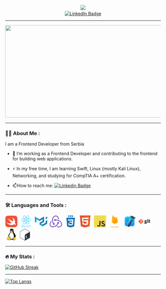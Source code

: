 <div id="header" align="center">
  <a href="https://www.linkedin.com/in/djordje-arandjelovic">
    <img src="https://media.giphy.com/media/v1.Y2lkPTc5MGI3NjExdGY4MmVmenQ2cHAzYzdqdDAwbnJ6NGE4dXRjcml5OGhxMHZlbjR1YSZlcD12MV9pbnRlcm5hbF9naWZfYnlfaWQmY3Q9Zw/rbJrclh5cnPH8qyvLT/giphy.gif" width="100"/>
  </a>
  <div id="badges">
    <a href="https://www.linkedin.com/in/djordje-arandjelovic">
      <img src="https://img.shields.io/badge/LinkedIn-blue?style=for-the-badge&logo=linkedin&logoColor=white" alt="LinkedIn Badge"/>
    </a>
  </div>
</div>

---

<div align="center">
  <img src="https://media.giphy.com/media/dWesBcTLavkZuG35MI/giphy.gif" width="600" height="300"/>
</div>

---

### :man_technologist: About Me :

I am a Frontend Developer from Serbia

- :telescope: I’m working as a Frontend Developer and contributing to the frontend for building web applications.

- :zap: In my free time, I am learning Swift, Linux (mostly Kali Linux), Networking, and studying for CompTIA A+ certification.

- :mailbox:How to reach me: [![Linkedin Badge](https://img.shields.io/badge/LinkedIn-blue?style=flat&logo=Linkedin&logoColor=white)]([your-linkedin-url](https://www.linkedin.com/in/djordje-arandjelovic))
  
---


  ### :hammer_and_wrench: Languages and Tools :
  
  <div>
    <img src="https://github.com/devicons/devicon/blob/master/icons/swift/swift-original.svg" title="Swft" alt="Swift" width="40" height="40"/>&nbsp;
    <img src="https://github.com/devicons/devicon/blob/master/icons/react/react-original-wordmark.svg" title="React" alt="React" width="40" height="40"/>&nbsp;
    <img src="https://github.com/devicons/devicon/blob/master/icons/materialui/materialui-original.svg" title="Material UI" alt="Material UI" width="40" height="40"/>&nbsp;
    <img src="https://github.com/devicons/devicon/blob/master/icons/redux/redux-original.svg" title="Redux" alt="Redux " width="40" height="40"/>&nbsp;
    <img src="https://github.com/devicons/devicon/blob/master/icons/css3/css3-plain-wordmark.svg"  title="CSS3" alt="CSS" width="40" height="40"/>&nbsp;
    <img src="https://github.com/devicons/devicon/blob/master/icons/html5/html5-original.svg" title="HTML5" alt="HTML" width="40" height="40"/>&nbsp;
    <img src="https://github.com/devicons/devicon/blob/master/icons/javascript/javascript-original.svg" title="JavaScript" alt="JavaScript" width="40" height="40"/>&nbsp;
    <img src="https://github.com/devicons/devicon/blob/master/icons/firebase/firebase-plain-wordmark.svg" title="Firebase" alt="Firebase" width="40" height="40"/>&nbsp;
     <img src="https://github.com/devicons/devicon/blob/master/icons/xcode/xcode-original.svg" title="XCode" alt="XCode" width="40" height="40"/>&nbsp;
    <img src="https://github.com/devicons/devicon/blob/master/icons/git/git-original-wordmark.svg" title="Git" **alt="Git" width="40" height="40"/>
    <img src="https://github.com/devicons/devicon/blob/master/icons/linux/linux-original.svg" title="Linux" **alt="Linux" width="40" height="40"/>
    <img src="https://github.com/devicons/devicon/blob/master/icons/bash/bash-original.svg" title="Bash" **alt="Bash" width="40" height="40"/>
  </div>


---


  ### :fire: My Stats :

  [![GitHub Streak](http://github-readme-streak-stats.herokuapp.com?user=djordjeArandjelovic&theme=dark&background=000000)](https://git.io/streak-stats)

---

[![Top Langs](https://github-readme-stats.vercel.app/api/top-langs/?username=djordjeArandjelovic&layout=compact&theme=vision-friendly-dark)](https://github.com/anuraghazra/github-readme-stats)


<!--
**djordjeArandjelovic/djordjeArandjelovic** is a ✨ _special_ ✨ repository because its `README.md` (this file) appears on your GitHub profile.

Here are some ideas to get you started:


https://media.giphy.com/media/v1.Y2lkPTc5MGI3NjExdGY4MmVmenQ2cHAzYzdqdDAwbnJ6NGE4dXRjcml5OGhxMHZlbjR1YSZlcD12MV9pbnRlcm5hbF9naWZfYnlfaWQmY3Q9Zw/rbJrclh5cnPH8qyvLT/giphy.gif

- 🔭 I’m currently working on ...
- 🌱 I’m currently learning ...
- 👯 I’m looking to collaborate on ...
- 🤔 I’m looking for help with ...
- 💬 Ask me about ...
- 📫 How to reach me: ...
- 😄 Pronouns: ...
- ⚡ Fun fact: ...
-->
